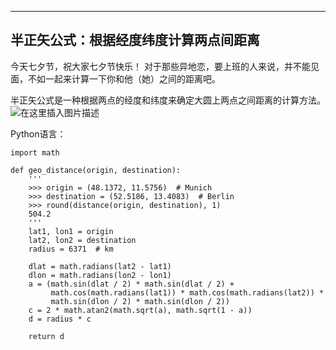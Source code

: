 ﻿---
半正矢公式：根据经度纬度计算两点间距离
---

今天七夕节，祝大家七夕节快乐！
对于那些异地恋，要上班的人来说，并不能见面，不如一起来计算一下你和他（她）之间的距离吧。

半正矢公式是一种根据两点的经度和纬度来确定大圆上两点之间距离的计算方法。
![在这里插入图片描述](https://img-blog.csdnimg.cn/20200825085533798.png?x-oss-process=image/watermark,type_ZmFuZ3poZW5naGVpdGk,shadow_10,text_aHR0cHM6Ly9ibG9nLmNzZG4ubmV0L1hCX3BsZWFzZQ==,size_16,color_FFFFFF,t_70#pic_center)

Python语言：
```
import math

def geo_distance(origin, destination):
	'''
    >>> origin = (48.1372, 11.5756)  # Munich
    >>> destination = (52.5186, 13.4083)  # Berlin
    >>> round(distance(origin, destination), 1)
    504.2
	'''
    lat1, lon1 = origin
    lat2, lon2 = destination
    radius = 6371  # km

    dlat = math.radians(lat2 - lat1)
    dlon = math.radians(lon2 - lon1)
    a = (math.sin(dlat / 2) * math.sin(dlat / 2) +
         math.cos(math.radians(lat1)) * math.cos(math.radians(lat2)) *
         math.sin(dlon / 2) * math.sin(dlon / 2))
    c = 2 * math.atan2(math.sqrt(a), math.sqrt(1 - a))
    d = radius * c

    return d
   ```
   
